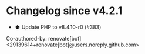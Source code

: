 # Changelog since v4.2.1
- ⬆️ Update PHP to v8.4.10-r0 (#383)

Co-authored-by: renovate[bot] <29139614+renovate[bot]@users.noreply.github.com> 
